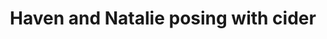 ---
layout: item
raw_url: https://prdwebappstorage.blob.core.windows.net/kansaspattons/images/gallery-2009-10-28/photo00622.jpg
thumb_url: https://prdwebappstorage.blob.core.windows.net/kansaspattons/images/gallery-2009-10-28/thumb_photo00622.jpg
post: blog/2009-10-28-cpls-kindergarten-trip.md
index: 10
title: Haven and Natalie posing with cider
---